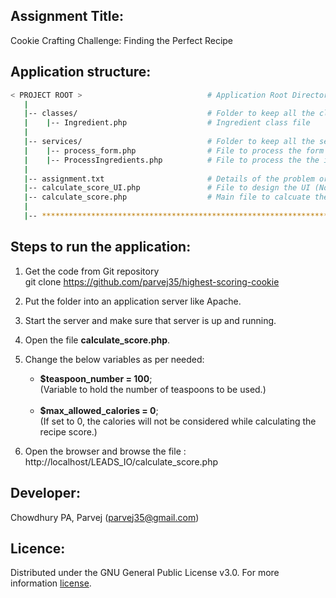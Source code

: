 ## Assignment Title:
Cookie Crafting Challenge: Finding the Perfect Recipe

## Application structure:

```bash
< PROJECT ROOT >                            # Application Root Directory
   |
   |-- classes/                             # Folder to keep all the class files
   |    |-- Ingredient.php                  # Ingredient class file
   |
   |-- services/                            # Folder to keep all the service files
   |    |-- process_form.php                # File to process the form data send by UI (Not complete)
   |    |-- ProcessIngredients.php          # File to process the the ingredient data to calculate recipe score. 
   |
   |-- assignment.txt                       # Details of the problem or the assignment.
   |-- calculate_score_UI.php               # File to design the UI (Not complete)
   |-- calculate_score.php                  # Main file to calcuate the recipe score. (Completed)
   |
   |-- ************************************************************************
```

## Steps to run the application:

1) Get the code from Git repository <br>
git clone https://github.com/parvej35/highest-scoring-cookie

2) Put the folder into an application server like Apache.

3) Start the server and make sure that server is up and running.

4) Open the file __calculate_score.php__.

5) Change the below variables as per needed: 
    - __$teaspoon_number = 100__;<br> 
    (Variable to hold the number of teaspoons to be used.)<br><br>
    - __$max_allowed_calories = 0__; <br>
    (If set to 0, the calories will not be considered while calculating the recipe score.)

6) Open the browser and browse the file : http://localhost/LEADS_IO/calculate_score.php

## Developer:
Chowdhury PA, Parvej (parvej35@gmail.com)<br>

## Licence:

Distributed under the GNU General Public License v3.0. 
For more information <a href='https://www.gnu.org/licenses/gpl-3.0.en.html#license-text' target='_blank'> license</a>.